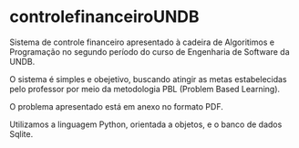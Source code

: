 # controlefinanceiroUNDB
Sistema de controle financeiro apresentado à cadeira de Algoritimos e Programação no segundo período do curso de Engenharia de Software da UNDB.

O sistema é simples e obejetivo, buscando atingir as metas estabelecidas pelo professor por meio da metodologia PBL (Problem Based Learning).

O problema apresentado está em anexo no formato PDF.

Utilizamos a linguagem Python, orientada a objetos, e o banco de dados Sqlite.

